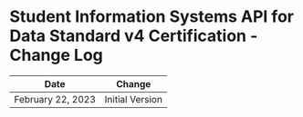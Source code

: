 # Student Information Systems API for Data Standard v4 Certification - Change Log

| Date          | Change          |
| ------------- | --------------- |
| February 22, 2023 | Initial Version |
